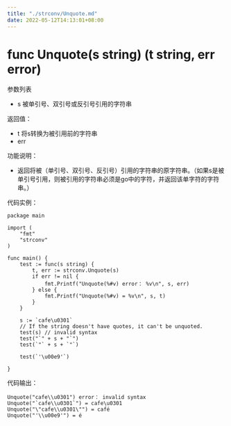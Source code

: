 ```yaml
---
title: "./strconv/Unquote.md"
date: 2022-05-12T14:13:01+08:00
---
```

# func Unquote(s string) (t string, err error)

参数列表

- s     被单引号、双引号或反引号引用的字符串

返回值：

- t     将s转换为被引用前的字符串
- err

功能说明：

- 返回将被（单引号、双引号、反引号）引用的字符串的原字符串。（如果s是被单引号引用，则被引用的字符串必须是go中的字符，并返回该单字符的字符串。）

代码实例：

    package main
    
    import (
        "fmt"
        "strconv"
    )
    
    func main() {
        test := func(s string) {
            t, err := strconv.Unquote(s)
            if err != nil {
                fmt.Printf("Unquote(%#v) error： %v\n", s, err)
            } else {
                fmt.Printf("Unquote(%#v) = %v\n", s, t)
            }
        }
    
        s := `cafe\u0301`
        // If the string doesn't have quotes, it can't be unquoted.
        test(s) // invalid syntax
        test("`" + s + "`")
        test(`"` + s + `"`)
    
        test(`'\u00e9'`)
    
    }

代码输出：

    Unquote("cafe\\u0301") error： invalid syntax
    Unquote("`cafe\\u0301`") = cafe\u0301
    Unquote("\"cafe\\u0301\"") = café
    Unquote("'\\u00e9'") = é